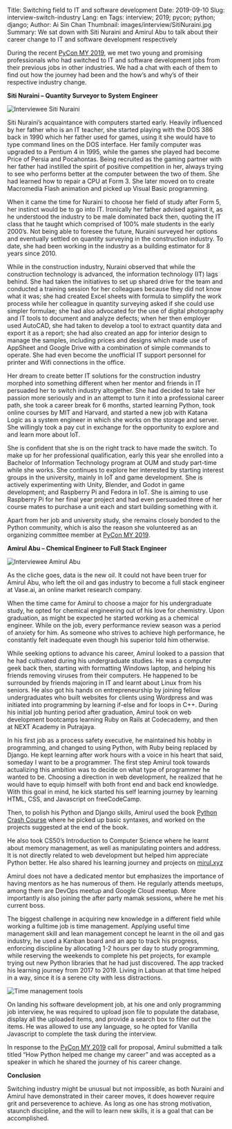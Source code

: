 Title: Switching field to IT and software development
Date: 2019-09-10
Slug: interview-switch-industry 
Lang: en 
Tags: interview; 2019; pycon; python; django;
Author: Ai Sin Chan 
Thumbnail: images/interview/SitiNuraini.jpg
Summary: We sat down with Siti Nuraini and Amirul Abu to talk about their career change to IT and software development respectively

During the recent [PyCon MY 2019](https://pycon.my/), we met two young and promising professionals who had switched to IT and software development jobs from their previous jobs in other industries. We had a chat with each of them to find out how the journey had been and the how’s and why’s of their respective industry change.

**Siti Nuraini – Quantity Surveyor to System Engineer**

![Interviewee Siti Nuraini](/images/interview/SitiNuraini.jpg)

Siti Nuraini’s acquaintance with computers started early. Heavily influenced by her father who is an IT teacher, she started playing with the DOS 386 back in 1990 which her father used for games, using it she would have to type command lines on the DOS interface. Her family computer was upgraded to a Pentium 4 in 1995, while the games she played had become Price of Persia and Pocahontas. Being recruited as the gaming partner with her father had instilled the spirit of positive competition in her, always trying to see who performs better at the computer between the two of them.  She had learned how to repair a CPU at Form 3. She later moved on to create Macromedia Flash animation and picked up Visual Basic programming.

When it came the time for Nuraini to choose her field of study after Form 5, her instinct would be to go into IT. Ironically her father advised against it, as he understood the industry to be male dominated back then, quoting the IT class that he taught which comprised of 100% male students in the early 2000’s. Not being able to foresee the future, Nuraini surveyed her options and eventually settled on quantity surveying in the construction industry. To date, she had been working in the industry as a building estimator for 8 years since 2010. 

While in the construction industry, Nuraini observed that while the construction technology is advanced, the information technology (IT) lags behind. She had taken the initiatives to set up shared drive for the team and conducted a training session for her colleagues because they did not know what it was; she had created Excel sheets with formula to simplify the work process while her colleague in quantity surveying asked if she could use simpler formulae; she had also advocated for the use of digital photography and IT tools to document and analyze defects; when her then employer used AutoCAD, she had taken to develop a tool to extract quantity data and export it as a report; she had also created an app for interior design to manage the samples, including prices and designs which made use of AppSheet and Google Drive with a combination of simple commands to operate. She had even become the unofficial IT support personnel for printer and Wifi connections in the office. 

Her dream to create better IT solutions for the construction industry morphed into something different when her mentor and friends in IT persuaded her to switch industry altogether. She had decided to take her passion more seriously and in an attempt to turn it into a professional career path, she took a career break for 6 months, started learning Python, took online courses by MIT and Harvard, and started a new job with Katana Logic as a system engineer in which she works on the storage and server. She willingly took a pay cut in exchange for the opportunity to explore and and learn more about IoT. 

She is confident that she is on the right track to have made the switch. To make up for her professional qualification, early this year she enrolled into a Bachelor of Information Technology program at OUM and study part-time while she works. She continues to explore her interested by starting interest groups in the university, mainly in IoT and game development. She is actively experimenting with Unity, Blender, and Godot in game development; and Raspberry Pi and Fedora in IoT. She is aiming to use Raspberry Pi for her final year project and had even persuaded three of her course mates to purchase a unit each and start building something with it. 

Apart from her job and university study, she remains closely bonded to the Python community, which is also the reason she volunteered as an organizing committee member at [PyCon MY 2019](https://pycon.my/).

**Amirul Abu – Chemical Engineer to Full Stack Engineer**

![Interviewee Amirul Abu](/images/interview/AmirulAbu.jpg)

As the cliche goes, data is the new oil. It could not have been truer for Amirul Abu, who left the oil and gas industry to become a full stack engineer at Vase.ai, an online market research company. 

When the time came for Amirul to choose a major for his undergraduate study, he opted for chemical engineering out of his love for chemistry. Upon graduation, as might be expected he started working as a chemical engineer. While on the job, every performance review season was a period of anxiety for him. As someone who strives to achieve high performance, he constantly felt inadequate even though his superior told him otherwise. 

While seeking options to advance his career, Amirul looked to a passion that he had cultivated during his undergraduate studies. He was a computer geek back then, starting with formatting Windows laptop, and helping his friends removing viruses from their computers. He happened to be surrounded by friends majoring in IT and learnt about Linux from his seniors. He also got his hands on entrepreneurship by joining fellow undergraduates who built websites for clients using Wordpress and was initiated into programming by learning if-else and for loops in C++. During his initial job hunting period after graduation, Amirul took on web development bootcamps learning Ruby on Rails at Codecademy, and then at NEXT Academy in Putrajaya. 

In his first job as a process safety executive, he maintained his hobby in programming, and changed to using Python, with Ruby being replaced by Django. He kept learning after work hours with a voice in his heart that said, someday I want to be a programmer. 
The first step Amirul took towards actualizing this ambition was to decide on what type of programmer he wanted to be. Choosing a direction in web development, he realized that he would have to equip himself with both front end and back end knowledge. With this goal in mind, he kick started his self learning journey by learning HTML, CSS, and Javascript on freeCodeCamp. 

Then, to polish his Python and Django skills, Amirul used the book [Python Crash Course](https://ehmatthes.github.io/pcc_2e/) where he picked up basic syntaxes, and worked on the projects suggested at the end of the book. 

He also took CS50’s Introduction to Computer Science where he learnt about memory management, as well as manipulating pointers and address. It is not directly related to web development but helped him appreciate Python better. He also shared his learning journey and projects on [mirul.xyz](http://mirul.xyz) 

Amirul does not have a dedicated mentor but emphasizes the importance of having mentors as he has numerous of them. He regularly attends meetups, among them are DevOps meetup and Google Cloud meetup. More importantly is also joining the after party mamak sessions, where he met his current boss. 

The biggest challenge in acquiring new knowledge in a different field while working a fulltime job is time management. Applying useful time management skill and lean management concept he learnt in the oil and gas industry, he used a Kanban board and an app to track his progress, enforcing discipline by allocating 1-2 hours per day to study programming, while reserving the weekends to complete his pet projects, for example trying out new Python libraries that he had just discovered. The app tracked his learning journey from 2017 to 2019. Living in Labuan at that time helped in a way, since it is a serene city with less distractions. 

![Time management tools](/images/interview/TimeMgt.jpg)

On landing his software development job, at his one and only programming job interview, he was required to upload json file to populate the database, display all the uploaded items, and provide a search box to filter out the items. He was allowed to use any language, so he opted for Vanilla Javascript to complete the task during the interview. 

In response to the [PyCon MY 2019](https://pycon.my/) call for proposal, Amirul submitted a talk titled “How Python helped me change my career” and was accepted as a speaker in which he shared the journey of his career change. 

**Conclusion**

Switching industry might be unusual but not impossible, as both Nuraini and Amirul have demonstrated in their career moves, it does however require grit and perseverence to achieve. As long as one has strong motivation, staunch discipline, and the will to learn new skills, it is a goal that can be accomplished. 

